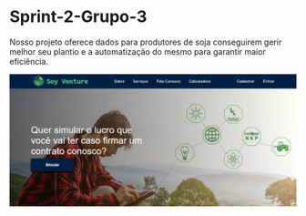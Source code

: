 # Sprint-2-Grupo-3

Nosso projeto oferece dados para produtores de soja conseguirem gerir melhor seu plantio e a automatização do mesmo para garantir maior eficiência.

<img src=".\public\images\readme-img.PNG"> </img>
